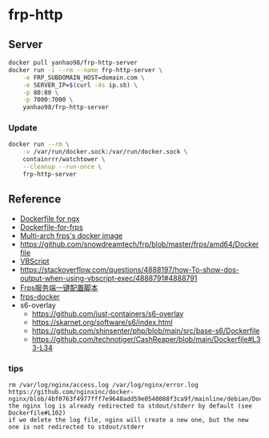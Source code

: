 # frp-http

## Server
```bash
docker pull yanhao98/frp-http-server
docker run -i --rm --name frp-http-server \
    -e FRP_SUBDOMAIN_HOST=domain.com \
    -e SERVER_IP=$(curl -4s ip.sb) \
    -p 80:80 \
    -p 7000:7000 \
    yanhao98/frp-http-server
```

### Update
```bash
docker run --rm \
    -v /var/run/docker.sock:/var/run/docker.sock \
    containrrr/watchtower \
    --cleanup --run-once \
    frp-http-server
```

<!-- ## Client
### Mac
```bash
bash <(curl -s domain.com/client.sh) --local=127.0.0.1:80
``` -->

## Reference
- [Dockerfile for ngx](https://github.com/nginxinc/docker-nginx/blob/master/mainline/alpine-slim/Dockerfile)
- [Dockerfile-for-frps](https://github.com/fatedier/frp/blob/dev/dockerfiles/Dockerfile-for-frps)
- [Multi-arch frps's docker image](https://github.com/cloverzrg/frps-docker/blob/master/Dockerfile)
- https://github.com/snowdreamtech/frp/blob/master/frps/amd64/Dockerfile
- [VBScript](https://www.w3school.com.cn/vbscript/index.asp)
- https://stackoverflow.com/questions/4888197/how-To-show-dos-output-when-using-vbscript-exec/4888791#4888791
- [Frps服务端一键配置脚本](https://github.com/MvsCode/frps-onekey)
- [frps-docker](https://github.com/cloverzrg/frps-docker/blob/master/Dockerfile)
- s6-overlay
    - https://github.com/just-containers/s6-overlay
    - https://skarnet.org/software/s6/index.html
    - https://github.com/shinsenter/php/blob/main/src/base-s6/Dockerfile
    - https://github.com/technotiger/CashReaper/blob/main/Dockerfile#L33-L34

### tips
```
rm /var/log/nginx/access.log /var/log/nginx/error.log
https://github.com/nginxinc/docker-nginx/blob/4bf0763f4977fff7e9648add59e0540088f3ca9f/mainline/debian/Dockerfile#L102
the nginx log is already redirected to stdout/stderr by default (see Dockerfile#L102)
if we delete the log file, nginx will create a new one, but the new one is not redirected to stdout/stderr
```
